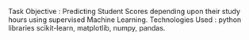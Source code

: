 Task Objective : Predicting Student Scores depending upon their study hours using supervised Machine Learning.
Technologies Used : python libraries scikit-learn, matplotlib, numpy, pandas.

